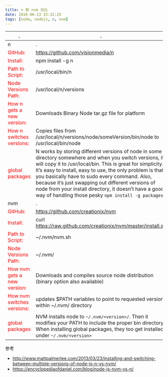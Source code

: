 ```yaml
---
title: n 和 nvm 对比
date: 2016-06-23 15:32:25
tags: [node, nodejs, n, nvm]
---
```


<!--more-->

. | .
------------- | -------------
n | .
<span style="color:red;">GitHub:</span>|https://github.com/visionmedia/n
<span style="color:red;">Install:</span>|npm install -g n
<span style="color:red;">Path to Script:</span>|/usr/local/bin/n
<span style="color:red;">Node Versions Path:</span>|/usr/local/n/versions
<span style="color:red;">How n gets a new version:</span>|Downloads Binary Node tar.gz file for platform
<span style="color:red;">How n switches versions:</span>|Copies files from /usr/local/n/versions/node/someVersion/bin/node to /usr/local/bin/node
<span style="color:red;">global packages</span>|N works by storing different versions of node in some directory somewhere and when you switch versions, it will copy it to  /usr/local/bin. This is great for simplicity. It’s easy to install, easy to use, the only problem is that you basically have to sudo every command. Also, because it’s just swapping out different versions of node from your install directory, it doesn’t have a good way of handling those pesky `npm install -g packages`.
nvm | .
<span style="color:red;">GitHub:</span>|https://github.com/creationix/nvm
<span style="color:red;">Install:</span>|curl https://raw.github.com/creationix/nvm/master/install.sh | sh
<span style="color:red;">Path to Script:</span>|~/.nvm/nvm.sh
<span style="color:red;">Node Versions Path:</span>|~/.nvm/
<span style="color:red;">How nvm gets a new version:</span>|Downloads and compiles source node distribution (binary option also available)
<span style="color:red;">How nvm switches versions:</span>|updates $PATH variables to point to requested version within ~/.nvm/ directory
<span style="color:red;">global packages</span>|NVM installs node to `~/.nvm/<version>/`. Then it modifies your PATH to include the proper bin directory. When installing global packages, they too get installed under  `~/.nvm/<version>`




参考 

* <http://www.mattpalmerlee.com/2013/03/23/installing-and-switching-between-multiple-versions-of-node-js-n-vs-nvm/>
* <https://encyclopediaofdaniel.com/blog/node-js-nvm-vs-n/>

